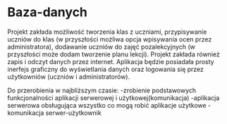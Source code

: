 # Baza-danych

Projekt zakłada możliwość tworzenia klas z uczniami, przypisywanie uczniów do klas
(w przyszłości możliwa opcja wpisywania ocen przez administratora), dodawanie uczniów do zajęć pozalekcyjnych
(w przyszłości może dodam tworzenie planu lekcji). Projekt zakłada również zapis i odczyt danych przez internet.
Aplikacja będzie posiadała prosty inerfejs graficzny do wyświetlania danych oraz logowania się przez użytkowniów
(uczniów i administratorów).

Do przerobienia w najbliższym czasie:
-zrobienie podstawowych funkcjonalności aplikacji serwerowej i użytkowej(komunikacja)
-aplikacja serwerowa obsługująca wszystko co mogą robić aplikacje użytkowe
-komunikacja serwer-użytkownik
